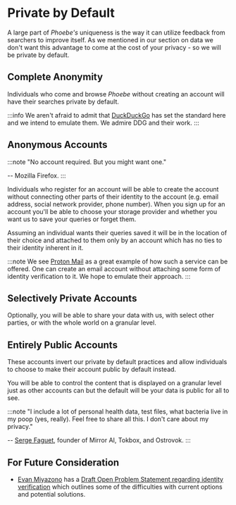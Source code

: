# Private by Default

A large part of _Phoebe's_ uniqueness is the way it can utilize feedback from searchers to improve itself. As we mentioned in our section on data we don't want this advantage to come at the cost of your privacy - so we will be private by default.

## Complete Anonymity

Individuals who come and browse _Phoebe_ without creating an account will have their searches private by default.

:::info
We aren't afraid to admit that [DuckDuckGo](https://duckduckgo.com/) has set the standard here and we intend to emulate them. We admire DDG and their work.
:::

## Anonymous Accounts

:::note
"No account required. But you might want one." 

-- Mozilla Firefox.
:::

Individuals who register for an account will be able to create the account without connecting other parts of their identity to the account \(e.g. email address, social network provider, phone number\). When you sign up for an account you'll be able to choose your storage provider and whether you want us to save your queries or forget them.

Assuming an individual wants their queries saved it will be in the location of their choice and attached to them only by an account which has no ties to their identity inherent in it.

:::note
We see [Proton Mail](https://protonmail.com/) as a great example of how such a service can be offered. One can create an email account without attaching some form of identity verification to it. We hope to emulate their approach.
:::

## Selectively Private Accounts

Optionally, you will be able to share your data with us, with select other parties, or with the whole world on a granular level.

## Entirely Public Accounts

These accounts invert our private by default practices and allow individuals to choose to make their account public by default instead.

You will be able to control the content that is displayed on a granular level just as other accounts can but the default will be your data is public for all to see.

:::note
"I include a lot of personal health data, test files, what bacteria live in my poop \(yes, really\). Feel free to share all this. I don't care about my privacy."

-- [Serge Faguet](https://hackernoon.com/im-32-and-spent-200k-on-biohacking-became-calmer-thinner-extroverted-healthier-happier-2a2e846ae113), founder of Mirror AI, Tokbox, and Ostrovok.
:::

## For Future Consideration

* [Evan Miyazono](https://github.com/miyazono) has a [Draft Open Problem Statement regarding identity verification](https://github.com/protocol/research/issues/10) which outlines some of the difficulties with current options and potential solutions.

